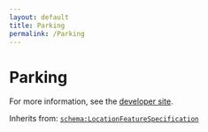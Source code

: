 ```yaml
---
layout: default
title: Parking
permalink: /Parking
---
```


# Parking


For more information, see the [developer site](https://developer.openactive.io/data-model/types/parking).

Inherits from: [`schema:LocationFeatureSpecification`](https://schema.org/LocationFeatureSpecification)

